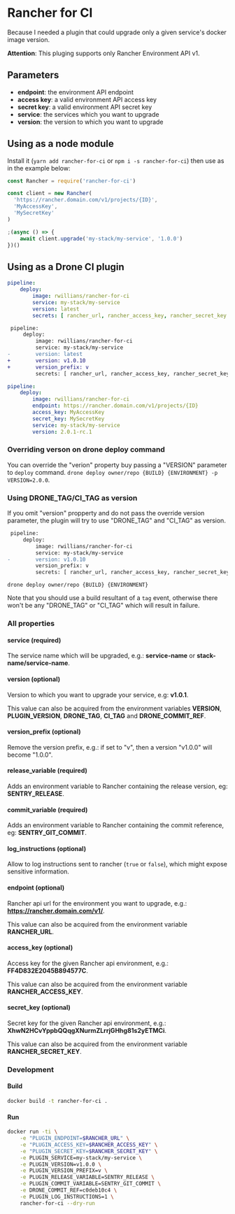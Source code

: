 # Rancher for CI

Because I needed a plugin that could upgrade only a given service's docker image version.

**Attention**: This pluging supports only Rancher Environment API v1.


## Parameters

- **endpoint**: the environment API endpoint
- **access key**: a valid environment API access key
- **secret key**: a valid environment API secret key
- **service**: the services which you want to upgrade
- **version**: the version to which you want to upgrade


## Using as a node module

Install it (`yarn add rancher-for-ci` or `npm i -s rancher-for-ci`) then use as in the example below:

```js
const Rancher = require('rancher-for-ci')

const client = new Rancher(
  'https://rancher.domain.com/v1/projects/{ID}',
  'MyAccessKey',
  'MySecretKey'
)

;(async () => {
    await client.upgrade('my-stack/my-service', '1.0.0')
})()
```


## Using as a Drone CI plugin

```yml
pipeline:
    deploy:
        image: rwillians/rancher-for-ci
        service: my-stack/my-service
        version: latest
        secrets: [ rancher_url, rancher_access_key, rancher_secret_key ]
```

```diff
 pipeline:
     deploy:
         image: rwillians/rancher-for-ci
         service: my-stack/my-service
-        version: latest
+        version: v1.0.10
+        version_prefix: v
         secrets: [ rancher_url, rancher_access_key, rancher_secret_key ]
```

```yml
pipeline:
    deploy:
        image: rwillians/rancher-for-ci
        endpoint: https://rancher.domain.com/v1/projects/{ID}
        access_key: MyAccessKey
        secret_key: MySecretKey
        service: my-stack/my-service
        version: 2.0.1-rc.1
```

### Overriding verson on drone deploy command

You can override the "verion" property buy passing a "VERSION" parameter to `deploy` command.
`drone deploy owner/repo {BUILD} {ENVIRONMENT} -p VERSION=2.0.0`.


### Using DRONE_TAG/CI_TAG as version

If you omit "version" propperty and do not pass the override version parameter, the plugin will try to use "DRONE_TAG" and "CI_TAG" as version.

```diff
 pipeline:
     deploy:
         image: rwillians/rancher-for-ci
         service: my-stack/my-service
-        version: v1.0.10
         version_prefix: v
         secrets: [ rancher_url, rancher_access_key, rancher_secret_key ]
```

`drone deploy owner/repo {BUILD} {ENVIRONMENT}`

Note that you should use a build resultant of a `tag` event, otherwise there won't be any "DRONE_TAG" or "CI_TAG" which will result in failure.


### All properties

#### service (required)

The service name which will be upgraded, e.g.: **service-name** or **stack-name/service-name**.


#### version (optional)

Version to which you want to upgrade your service, e.g: **v1.0.1**.

This value can also be acquired from the environment variables **VERSION**, **PLUGIN_VERSION**, **DRONE_TAG**, **CI_TAG** and **DRONE_COMMIT_REF**.


#### version_prefix (optional)

Remove the version prefix, e.g.: if set to "v", then a version "v1.0.0" will become "1.0.0".


#### release_variable (required)

Adds an environment variable to Rancher containing the release version, eg: **SENTRY_RELEASE**.


#### commit_variable (required)

Adds an environment variable to Rancher containing the commit reference, eg: **SENTRY_GIT_COMMIT**.


#### log_instructions (optional)

Allow to log instructions sent to rancher (`true` or `false`), which might expose sensitive information.


#### endpoint (optional)

Rancher api url for the environment you want to upgrade, e.g.: **https://rancher.domain.com/v1/**.

This value can also be acquired from the environment variable **RANCHER_URL**.


#### access_key (optional)

Access key for the given Rancher api environment, e.g.: **FF4D832E2045B894577C**.

This value can also be acquired from the environment variable **RANCHER_ACCESS_KEY**.


#### secret_key (optional)

Secret key for the given Rancher api environment, e.g.: **XhwN2HCvYppbQQqgXNurmZLrrjGHhg81s2yETMCi**.

This value can also be acquired from the environment variable **RANCHER_SECRET_KEY**.


### Development

#### Build

```sh
docker build -t rancher-for-ci .
```

#### Run

```sh
docker run -ti \
    -e "PLUGIN_ENDPOINT=$RANCHER_URL" \
    -e "PLUGIN_ACCESS_KEY=$RANCHER_ACCESS_KEY" \
    -e "PLUGIN_SECRET_KEY=$RANCHER_SECRET_KEY" \
    -e PLUGIN_SERVICE=my-stack/my-service \
    -e PLUGIN_VERSION=v1.0.0 \
    -e PLUGIN_VERSION_PREFIX=v \
    -e PLUGIN_RELEASE_VARIABLE=SENTRY_RELEASE \
    -e PLUGIN_COMMIT_VARIABLE=SENTRY_GIT_COMMIT \
    -e DRONE_COMMIT_REF=c0deb10c4 \
    -e PLUGIN_LOG_INSTRUCTIONS=1 \
    rancher-for-ci --dry-run
```
